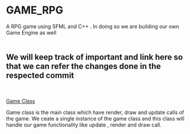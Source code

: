 # GAME_RPG
A RPG game using SFML and C++ . In doing so we are building our own Game Engine as well<br/><br/>

## We will keep track of important and link here so that we can refer the changes done in the respected commit
<br/>

[Game Class](../../tree/e0dd4603728a098a480f7d6e1a960996c10dbe7e)<br/>

Game class is the main class which have render, draw and update calls of the game. We ceate a single instance of the game class and this class will handle our game functionality like update , render and draw call.

